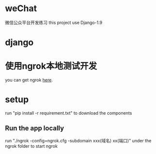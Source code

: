 # weChat
微信公众平台开发练习
this project use Django-1.9


# django
# 使用ngrok本地测试开发
you can get ngrok [here][ngrok].

# setup
run "pip install -r requirement.txt" to download the components
## Run the app locally
run "./ngrok -config=ngrok.cfg -subdomain xxx(域名) xx(端口)" under the ngrok folder to start ngrok


[Install Python]: https://www.python.org/downloads/
[ngrok]: http://www.yi-hu.cn/
